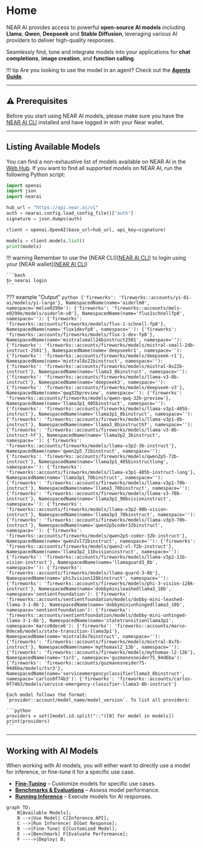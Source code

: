 # Home

NEAR AI provides access to powerful **open-source AI models** including **Llama**, **Qwen**, **Deepseek** and **Stable Diffusion**, leveraging various AI providers to deliver high-quality responses.

Seamlessly find, tune and integrate models into your applications for **chat completions**, **image creation**, and **function calling**.

!!! tip
    Are you looking to use the model in an agent? Check out the [**Agents Guide**](../agents/quickstart.md).

---

## ⚠️ Prerequisites

Before you start using NEAR AI models, please make sure you have the [NEAR AI CLI](../cli.md) installed and have logged in with your Near wallet.

---

## Listing Available Models

You can find a non-exhaustive list of models available on NEAR AI in the [Web Hub](https://app.near.ai/models). If you want to find all supported models on NEAR AI, run the following Python script:

```python
import openai
import json
import nearai

hub_url = "https://api.near.ai/v1"
auth = nearai.config.load_config_file()["auth"]
signature = json.dumps(auth)

client = openai.OpenAI(base_url=hub_url, api_key=signature)

models = client.models.list()
print(models)
```

!!! warning
    Remember to use the [NEAR CLI]([NEAR AI CLI](../cli.md)) to login using your [NEAR wallet]([NEAR AI CLI](../cli.md#login-to-near-ai))
  
    ```bash
    $> nearai login
    ```


??? example "Output"
    ```python
    {'fireworks': 'fireworks::accounts/yi-01-ai/models/yi-large'}, NamespacedName(name='aiderlm0', namespace='melse0299e'): {'fireworks': 'fireworks::accounts/mels-e0299e/models/aiderlm-v0'}, NamespacedName(name='flux1schnellfp8', namespace=''): {'fireworks': 'fireworks::accounts/fireworks/models/flux-1-schnell-fp8'}, NamespacedName(name='flux1devfp8', namespace=''): {'fireworks': 'fireworks::accounts/fireworks/models/flux-1-dev-fp8'}, NamespacedName(name='mistralsmall24binstruct2501', namespace=''): {'fireworks': 'fireworks::accounts/fireworks/models/mistral-small-24b-instruct-2501'}, NamespacedName(name='deepseekr1', namespace=''): {'fireworks': 'fireworks::accounts/fireworks/models/deepseek-r1'}, NamespacedName(name='mixtral8x22binstruct', namespace=''): {'fireworks': 'fireworks::accounts/fireworks/models/mixtral-8x22b-instruct'}, NamespacedName(name='llama3_8binstruct', namespace=''): {'fireworks': 'fireworks::accounts/fireworks/models/llama-v3-8b-instruct'}, NamespacedName(name='deepseek3', namespace=''): {'fireworks': 'fireworks::accounts/fireworks/models/deepseek-v3'}, NamespacedName(name='qwq32bpreview', namespace=''): {'fireworks': 'fireworks::accounts/fireworks/models/qwen-qwq-32b-preview'}, NamespacedName(name='llama3p1_405binstruct', namespace=''): {'fireworks': 'fireworks::accounts/fireworks/models/llama-v3p1-405b-instruct'}, NamespacedName(name='llama3p1_8binstruct', namespace=''): {'fireworks': 'fireworks::accounts/fireworks/models/llama-v3p1-8b-instruct'}, NamespacedName(name='llama3_8binstructhf', namespace=''): {'fireworks': 'fireworks::accounts/fireworks/models/llama-v3-8b-instruct-hf'}, NamespacedName(name='llama3p2_3binstruct', namespace=''): {'fireworks': 'fireworks::accounts/fireworks/models/llama-v3p2-3b-instruct'}, NamespacedName(name='qwen2p5_72binstruct', namespace=''): {'fireworks': 'fireworks::accounts/fireworks/models/qwen2p5-72b-instruct'}, NamespacedName(name='llama3p1_405binstructlong', namespace=''): {'fireworks': 'fireworks::accounts/fireworks/models/llama-v3p1-405b-instruct-long'}, NamespacedName(name='llama3p1_70binstruct', namespace=''): {'fireworks': 'fireworks::accounts/fireworks/models/llama-v3p1-70b-instruct'}, NamespacedName(name='llama3_70binstruct', namespace=''): {'fireworks': 'fireworks::accounts/fireworks/models/llama-v3-70b-instruct'}, NamespacedName(name='llama3p2_90bvisioninstruct', namespace=''): {'fireworks': 'fireworks::accounts/fireworks/models/llama-v3p2-90b-vision-instruct'}, NamespacedName(name='llama3p3_70binstruct', namespace=''): {'fireworks': 'fireworks::accounts/fireworks/models/llama-v3p3-70b-instruct'}, NamespacedName(name='qwen2p5coder32binstruct', namespace=''): {'fireworks': 'fireworks::accounts/fireworks/models/qwen2p5-coder-32b-instruct'}, NamespacedName(name='qwen2vl72binstruct', namespace=''): {'fireworks': 'fireworks::accounts/fireworks/models/qwen2-vl-72b-instruct'}, NamespacedName(name='llama3p2_11bvisioninstruct', namespace=''): {'fireworks': 'fireworks::accounts/fireworks/models/llama-v3p2-11b-vision-instruct'}, NamespacedName(name='llamaguard3_8b', namespace=''): {'fireworks': 'fireworks::accounts/fireworks/models/llama-guard-3-8b'}, NamespacedName(name='phi3vision128kinstruct', namespace=''): {'fireworks': 'fireworks::accounts/fireworks/models/phi-3-vision-128k-instruct'}, NamespacedName(name='dobbyminileashedllama3_18b', namespace='sentientfoundation'): {'fireworks': 'fireworks::accounts/sentientfoundation/models/dobby-mini-leashed-llama-3-1-8b'}, NamespacedName(name='dobbyminiunhingedllama3_18b', namespace='sentientfoundation'): {'fireworks': 'fireworks::accounts/sentientfoundation/models/dobby-mini-unhinged-llama-3-1-8b'}, NamespacedName(name='statetransitionllama3p1', namespace='marco0dece6'): {'fireworks': 'fireworks::accounts/marco-0dece6/models/state-transition-llama3p1'}, NamespacedName(name='mixtral8x7binstruct', namespace=''): {'fireworks': 'fireworks::accounts/fireworks/models/mixtral-8x7b-instruct'}, NamespacedName(name='mythomaxl2_13b', namespace=''): {'fireworks': 'fireworks::accounts/fireworks/models/mythomax-l2-13b'}, NamespacedName(name='tsr3', namespace='guzmanesneider75_94d6ba'): {'fireworks': 'fireworks::accounts/guzmanesneider75-94d6ba/models/tsr3'}, NamespacedName(name='serviceemergencyclassifierllama3_8binstruct', namespace='carlos0f74b3'): {'fireworks': 'fireworks::accounts/carlos-0f74b3/models/service-emergency-classifier-llama3-8b-instruct'}
    ```

    Each model follows the format: `provider::account/model_name/model_version`. To list all providers:

    ```python
    providers = set([model.id.split("::")[0] for model in models])
    print(providers)
    ```

---

## Working with AI Models

When working with AI models, you will either want to directly use a model for inference, or fine-tune it for a specific use case.

- [**Fine-Tuning**](./fine_tuning.md) – Customize models for specific use cases.
- [**Benchmarks & Evaluations**](./benchmarks_and_evaluations.md) – Assess model performance.
- [**Running Inference**](../agents/env/inference.md) – Execute models for AI responses.

```mermaid
graph TD;
    B[Available Models];
    B -->|Use Model| C[Inference API];
    C -->|Run Inference| D[Get Response];
    B -->|Fine-Tune| E[Customized Model];
    E -->|Benchmark| F[Evaluate Performance]; 
    F ---->|Deploy| B;
```